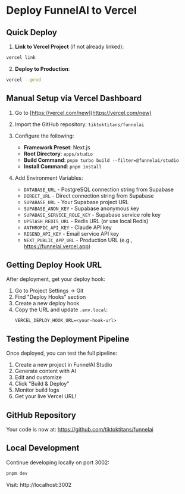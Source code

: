 # Deploy FunnelAI to Vercel

## Quick Deploy

1. **Link to Vercel Project** (if not already linked):
```bash
vercel link
```

2. **Deploy to Production**:
```bash
vercel --prod
```

## Manual Setup via Vercel Dashboard

1. Go to [https://vercel.com/new](https://vercel.com/new)
2. Import the GitHub repository: `tiktoktitans/funnelai`
3. Configure the following:
   - **Framework Preset**: Next.js
   - **Root Directory**: `apps/studio`
   - **Build Command**: `pnpm turbo build --filter=@funnelai/studio`
   - **Install Command**: `pnpm install`

4. Add Environment Variables:
   - `DATABASE_URL` - PostgreSQL connection string from Supabase
   - `DIRECT_URL` - Direct connection string from Supabase
   - `SUPABASE_URL` - Your Supabase project URL
   - `SUPABASE_ANON_KEY` - Supabase anonymous key
   - `SUPABASE_SERVICE_ROLE_KEY` - Supabase service role key
   - `UPSTASH_REDIS_URL` - Redis URL (or use local Redis)
   - `ANTHROPIC_API_KEY` - Claude API key
   - `RESEND_API_KEY` - Email service API key
   - `NEXT_PUBLIC_APP_URL` - Production URL (e.g., https://funnelai.vercel.app)

## Getting Deploy Hook URL

After deployment, get your deploy hook:
1. Go to Project Settings → Git
2. Find "Deploy Hooks" section
3. Create a new deploy hook
4. Copy the URL and update `.env.local`:
   ```
   VERCEL_DEPLOY_HOOK_URL=<your-hook-url>
   ```

## Testing the Deployment Pipeline

Once deployed, you can test the full pipeline:

1. Create a new project in FunnelAI Studio
2. Generate content with AI
3. Edit and customize
4. Click "Build & Deploy"
5. Monitor build logs
6. Get your live Vercel URL!

## GitHub Repository

Your code is now at: https://github.com/tiktoktitans/funnelai

## Local Development

Continue developing locally on port 3002:
```bash
pnpm dev
```

Visit: http://localhost:3002